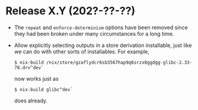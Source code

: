 # Release X.Y (202?-??-??)

* The `repeat` and `enforce-determinism` options have been removed
  since they had been broken under many circumstances for a long time.

* Allow explicitly selecting outputs in a store derivation installable, just like we can do with other sorts of installables.
  For example,
  ```shell-session
  $ nix-build /nix/store/gzaflydcr6sb3567hap9q6srzx8ggdgg-glibc-2.33-78.drv^dev`
  ```
  now works just as
  ```shell-session
  $ nix-build glibc^dev`
  ```
  does already.
